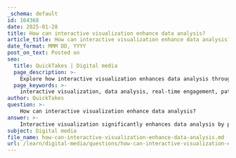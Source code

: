 ```yaml
---
_schema: default
id: 164368
date: 2025-01-28
title: How can interactive visualization enhance data analysis?
article_title: How can interactive visualization enhance data analysis?
date_format: MMM DD, YYYY
post_on_text: Posted on
seo:
  title: QuickTakes | Digital media
  page_description: >-
    Explore how interactive visualization enhances data analysis through user engagement, improved understanding, and effective decision-making.
  page_keywords: >-
    interactive visualization, data analysis, real-time engagement, pattern recognition, decision-making, user-centric exploration, data exploration, communication tools, complex datasets, visual appeal
author: QuickTakes
question: >-
    How can interactive visualization enhance data analysis?
answer: >-
    Interactive visualization significantly enhances data analysis by providing a dynamic and engaging way for users to interact with complex datasets. Here are several key benefits of interactive visualization:\n\n1. **Simplification of Complex Data**: Interactive visualizations help to break down intricate datasets into more digestible formats. Users can manipulate the data through various interactive elements, making it easier to understand and analyze.\n\n2. **Real-Time Engagement**: Unlike static charts, interactive visualizations allow users to engage with the data in real-time. Features such as clicking, hovering, zooming, and filtering enable users to explore the data on their own terms, which can lead to the discovery of insights that might be missed in static representations.\n\n3. **Enhanced Pattern Recognition**: Interactive tools facilitate the identification of patterns and trends within the data. Users can explore different dimensions of the data, which helps in recognizing correlations and anomalies that are crucial for informed decision-making.\n\n4. **Improved Decision-Making**: By providing real-time access to essential data and allowing users to simulate various scenarios, interactive visualizations can lead to faster and more informed decision-making. This is particularly beneficial in fields like finance and healthcare, where timely insights can significantly impact outcomes.\n\n5. **User-Centric Exploration**: Interactive visualizations empower users to personalize their data exploration experience. They can filter, sort, and drill down into specific data points, tailoring the analysis to their specific needs and questions.\n\n6. **Increased Engagement**: The engaging nature of interactive visualizations transforms data analysis from a mundane task into an exploratory experience. This not only improves understanding and retention of information but also encourages collaboration and discussion among team members.\n\n7. **Facilitating Communication**: Interactive visualizations serve as effective communication tools, making it easier to convey complex information to stakeholders. They can help bridge the gap between data analysts and decision-makers by presenting data in a more accessible and visually appealing manner.\n\nIn summary, interactive visualization enhances data analysis by making it more engaging, intuitive, and insightful. It allows users to explore data dynamically, leading to better understanding and more effective decision-making processes.
subject: Digital media
file_name: how-can-interactive-visualization-enhance-data-analysis.md
url: /learn/digital-media/questions/how-can-interactive-visualization-enhance-data-analysis
---
```


&nbsp;